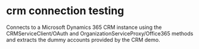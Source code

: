 # crm connection testing
 
Connects to a Microsoft Dynamics 365 CRM instance using the CRMServiceClient/OAuth and OrganizationServiceProxy/Office365 methods and extracts the dummy accounts provided by the CRM demo.
